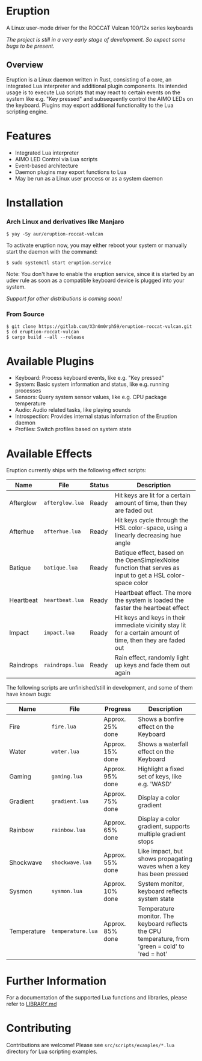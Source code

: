 # Eruption

A Linux user-mode driver for the ROCCAT Vulcan 100/12x series keyboards

*The project is still in a very early stage of development. So expect some bugs to be present.*

## Overview

Eruption is a Linux daemon written in Rust, consisting of a core, an integrated Lua interpreter and additional plugin components. Its intended usage is to execute Lua scripts that may react to certain events on the system like e.g. "Key pressed" and subsequently control the AIMO LEDs on the keyboard. Plugins may export additional functionality to the Lua scripting engine.

# Features

* Integrated Lua interpreter
* AIMO LED Control via Lua scripts
* Event-based architecture
* Daemon plugins may export functions to Lua
* May be run as a Linux user process or as a system daemon

# Installation

### Arch Linux and derivatives like Manjaro

```
$ yay -Sy aur/eruption-roccat-vulcan
```

To activate eruption now, you may either reboot your system or manually start the daemon with the command:

```
$ sudo systemctl start eruption.service
```

Note: You don't have to enable the eruption service, since it is started by an udev rule as soon as a compatible keyboard device is plugged into your system.

*Support for other distributions is coming soon!*

### From Source

```
$ git clone https://gitlab.com/X3n0m0rph59/eruption-roccat-vulcan.git
$ cd eruption-roccat-vulcan
$ cargo build --all --release
```

# Available Plugins

* Keyboard: Process keyboard events, like e.g. "Key pressed"
* System: Basic system information and status, like e.g. running processes
* Sensors: Query system sensor values, like e.g. CPU package temperature
* Audio: Audio related tasks, like playing sounds
* Introspection: Provides internal status information of the Eruption daemon
* Profiles: Switch profiles based on system state

# Available Effects

Eruption currently ships with the following effect scripts:

| Name      | File             | Status | Description                                                                                                  |
| --------- | ---------------- | ------ | ------------------------------------------------------------------------------------------------------------ |
| Afterglow | `afterglow.lua`  | Ready  | Hit keys are lit for a certain amount of time, then they are faded out                                       |
| Afterhue  | `afterhue.lua`   | Ready  | Hit keys cycle through the HSL color-space, using a linearly decreasing hue angle                            |
| Batique   | `batique.lua`    | Ready  | Batique effect, based on the OpenSimplexNoise function that serves as input to get a HSL color-space color   |
| Heartbeat | `heartbeat.lua`  | Ready  | Heartbeat effect. The more the system is loaded the faster the heartbeat effect                              |
| Impact    | `impact.lua`     | Ready  | Hit keys and keys in their immediate vicinity stay lit for a certain amount of time, then they are faded out |
| Raindrops | `raindrops.lua`  | Ready  | Rain effect, randomly light up keys and fade them out again                                                  |

The following scripts are unfinished/still in development, and some of them have known bugs:

| Name        | File              | Progress         | Description                                                                                         |
| ----------- | ----------------- | ---------------- | --------------------------------------------------------------------------------------------------- |
| Fire        | `fire.lua`        | Approx. 25% done | Shows a bonfire effect on the Keyboard                                                              |
| Water       | `water.lua`       | Approx. 15% done | Shows a waterfall effect on the Keyboard                                                            |
| Gaming      | `gaming.lua`      | Approx. 95% done | Highlight a fixed set of keys, like e.g. 'WASD'                                                     |
| Gradient    | `gradient.lua`    | Approx. 75% done | Display a color gradient                                                                            |
| Rainbow     | `rainbow.lua`     | Approx. 65% done | Display a color gradient, supports multiple gradient stops                                          |
| Shockwave   | `shockwave.lua`   | Approx. 55% done | Like impact, but shows propagating waves when a key has been pressed                                |
| Sysmon      | `sysmon.lua`      | Approx. 10% done | System monitor, keyboard reflects system state                                                      |
| Temperature | `temperature.lua` | Approx. 85% done | Temperature monitor. The keyboard reflects the CPU temperature, from 'green = cold' to 'red = hot'  |

# Further Information

For a documentation of the supported Lua functions and libraries, please refer to [LIBRARY.md](./LIBRARY.md)

# Contributing

Contributions are welcome!
Please see `src/scripts/examples/*.lua` directory for Lua scripting examples.

